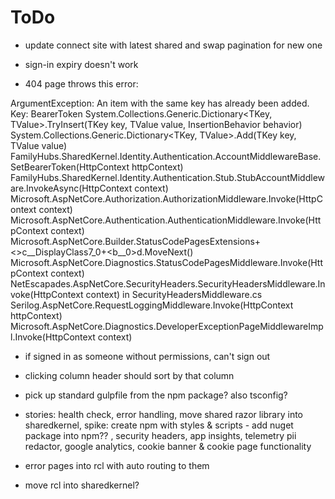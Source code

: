 # ToDo

* update connect site with latest shared and swap pagination for new one

* sign-in expiry doesn't work

* 404 page throws this error:

ArgumentException: An item with the same key has already been added. Key: BearerToken
System.Collections.Generic.Dictionary<TKey, TValue>.TryInsert(TKey key, TValue value, InsertionBehavior behavior)
System.Collections.Generic.Dictionary<TKey, TValue>.Add(TKey key, TValue value)
FamilyHubs.SharedKernel.Identity.Authentication.AccountMiddlewareBase.SetBearerToken(HttpContext httpContext)
FamilyHubs.SharedKernel.Identity.Authentication.Stub.StubAccountMiddleware.InvokeAsync(HttpContext context)
Microsoft.AspNetCore.Authorization.AuthorizationMiddleware.Invoke(HttpContext context)
Microsoft.AspNetCore.Authentication.AuthenticationMiddleware.Invoke(HttpContext context)
Microsoft.AspNetCore.Builder.StatusCodePagesExtensions+<>c__DisplayClass7_0+<<CreateHandler>b__0>d.MoveNext()
Microsoft.AspNetCore.Diagnostics.StatusCodePagesMiddleware.Invoke(HttpContext context)
NetEscapades.AspNetCore.SecurityHeaders.SecurityHeadersMiddleware.Invoke(HttpContext context) in SecurityHeadersMiddleware.cs
Serilog.AspNetCore.RequestLoggingMiddleware.Invoke(HttpContext httpContext)
Microsoft.AspNetCore.Diagnostics.DeveloperExceptionPageMiddlewareImpl.Invoke(HttpContext context)

* if signed in as someone without permissions, can't sign out

* clicking column header should sort by that column

* pick up standard gulpfile from the npm package? also tsconfig?

* stories: health check, error handling, move shared razor library into sharedkernel,
spike: create npm with styles & scripts - add nuget package into npm??
, security headers, app insights, telemetry pii redactor, google analytics, cookie banner & cookie page functionality

* error pages into rcl with auto routing to them

* move rcl into sharedkernel?
